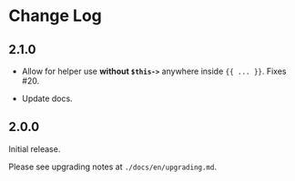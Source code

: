 # Change Log

## 2.1.0

- Allow for helper use **without `$this->`** anywhere inside `{{ ... }}`. Fixes #20.

- Update docs.

## 2.0.0

Initial release.

Please see upgrading notes at `./docs/en/upgrading.md`.

